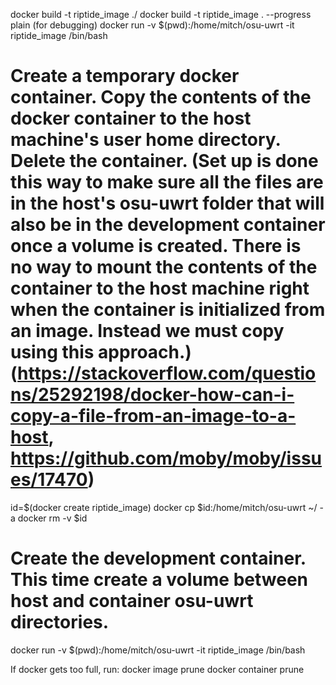 docker build -t riptide_image ./
docker build -t riptide_image . --progress plain (for debugging)
docker run -v $(pwd):/home/mitch/osu-uwrt -it riptide_image /bin/bash

<!-- docker volume create --opt type=none --opt device=~/osu-uwrt --opt o=bind volume-osu-uwrt -->

# Create a temporary docker container. Copy the contents of the docker container to the host machine's user home directory. Delete the container. (Set up is done this way to make sure all the files are in the host's osu-uwrt folder that will also be in the development container once a volume is created. There is no way to mount the contents of the container to the host machine right when the container is initialized from an image. Instead we must copy using this approach.) (https://stackoverflow.com/questions/25292198/docker-how-can-i-copy-a-file-from-an-image-to-a-host, https://github.com/moby/moby/issues/17470)
id=$(docker create riptide_image) 
docker cp $id:/home/mitch/osu-uwrt ~/ -a
docker rm -v $id

# Create the development container. This time create a volume between host and container osu-uwrt directories.
docker run -v $(pwd):/home/mitch/osu-uwrt -it riptide_image /bin/bash

If docker gets too full, run:
docker image prune
docker container prune